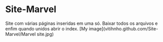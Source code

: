 # Site-Marvel
Site com várias páginas inseridas em uma só. Baixar todos os arquivos e enfim quando unidos abrir o index.
[My image](vitihnho.github.com/Site-Marvel/Marvel site.jpg)
